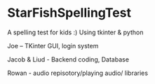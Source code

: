# StarFishSpellingTest
A spelling test for kids :)
Using tkinter & python 

 


Joe – TKinter GUI, login system

Jacob & Liud - Backend coding, Database

Rowan - audio repisotory/playing audio/ libraries
